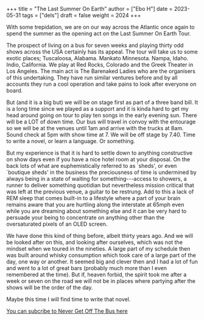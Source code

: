 +++
title = "The Last Summer On Earth"
author = ["Ebo H"]
date = 2023-05-31
tags = ["dels"]
draft = false
weight = 2024
+++

With some trepidation, we are on our way across the Atlantic once again to spend the summer as the opening act on the Last Summer On Earth Tour.

The prospect of living on a bus for seven weeks
and playing thirty odd shows across the USA certainly has its appeal.
The tour will take us to some exotic places; Tuscaloosa, Alabama. Mankato Minnesota. Nampa, Idaho. Indio, California. We play at Red Rocks, Colorado and the Greek Theater in Los Angeles.
The main act is The Barenaked Ladies who are the organisers of this undertaking. They have run similar ventures before and by all accounts they run a cool operation and take pains to look after everyone on board.

But (and it is a big but) we will be on stage first as part of a three band bill. It is a long time since we played as a support and it is kinda hard to get my head around going on tour to play ten songs in the early evening sun. There will be a LOT of down time. Our bus will travel in convoy with the entourage so we will be at the venues until 1am and arrive with the trucks at 8am. Sound check at 5pm with show time at 7. We will be off stage by 7.40. Time to write a novel, or learn a language. Or something.

But my experience is that it is hard to  settle down to anything constructive on show days even if you have a nice hotel room at your disposal. On the back lots of what are euphemistically referred to as \`sheds', or even \`boutique sheds' in the business the preciousness of time is undermined by always being in a state of waiting for something---access to showers, a runner to deliver something quotidian but nevertheless mission critical that was left at the previous venue, a guitar to be restrung. Add to this a lack of REM sleep that comes built-in to a lifestyle where a part of your brain remains aware that you are hurtling along the interstate at 65mph even while you are dreaming about something else and it can be very hard to persuade your being to concentrate on anything other than the oversaturated pixels of an OLED screen.

We have done this kind of thing before, albeit thirty years ago. And we will be looked after on this, and looking after ourselves, which was not the mindset when we toured in the nineties. A large part of my schedule then was built around whisky consumption which took care of a large part of the day, one way or another. It seemed big and clever then and I had a lot of fun and went to a lot of great bars (probably much more than I even remembered at the time). But if, heaven forbid, the spirit took me after a week or seven on the road we will not be in places where partying after the shows will be the order of the day.

Maybe this time I will find time to write that novel.

[You can subcribe to Never Get Off The Bus here](https://never-get-off-the-bus.ghost.io/#/portal/)

